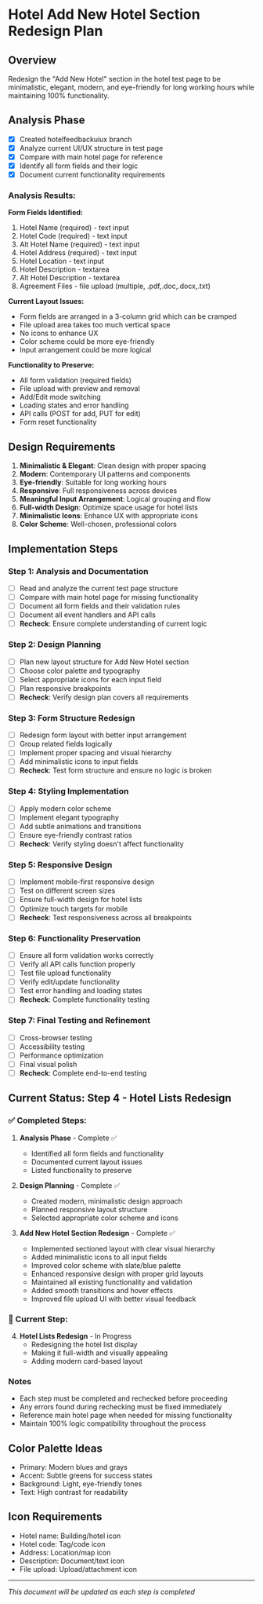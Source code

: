 # Hotel Add New Hotel Section Redesign Plan

## Overview
Redesign the "Add New Hotel" section in the hotel test page to be minimalistic, elegant, modern, and eye-friendly for long working hours while maintaining 100% functionality.

## Analysis Phase
- [x] Created hotelfeedbackuiux branch
- [x] Analyze current UI/UX structure in test page
- [x] Compare with main hotel page for reference
- [x] Identify all form fields and their logic
- [x] Document current functionality requirements

### Analysis Results:
**Form Fields Identified:**
1. Hotel Name (required) - text input
2. Hotel Code (required) - text input  
3. Alt Hotel Name (required) - text input
4. Hotel Address (required) - text input
5. Hotel Location - text input
6. Hotel Description - textarea
7. Alt Hotel Description - textarea
8. Agreement Files - file upload (multiple, .pdf,.doc,.docx,.txt)

**Current Layout Issues:**
- Form fields are arranged in a 3-column grid which can be cramped
- File upload area takes too much vertical space
- No icons to enhance UX
- Color scheme could be more eye-friendly
- Input arrangement could be more logical

**Functionality to Preserve:**
- All form validation (required fields)
- File upload with preview and removal
- Add/Edit mode switching
- Loading states and error handling
- API calls (POST for add, PUT for edit)
- Form reset functionality

## Design Requirements
1. **Minimalistic & Elegant**: Clean design with proper spacing
2. **Modern**: Contemporary UI patterns and components
3. **Eye-friendly**: Suitable for long working hours
4. **Responsive**: Full responsiveness across devices
5. **Meaningful Input Arrangement**: Logical grouping and flow
6. **Full-width Design**: Optimize space usage for hotel lists
7. **Minimalistic Icons**: Enhance UX with appropriate icons
8. **Color Scheme**: Well-chosen, professional colors

## Implementation Steps

### Step 1: Analysis and Documentation
- [ ] Read and analyze the current test page structure
- [ ] Compare with main hotel page for missing functionality
- [ ] Document all form fields and their validation rules
- [ ] Document all event handlers and API calls
- [ ] **Recheck**: Ensure complete understanding of current logic

### Step 2: Design Planning
- [ ] Plan new layout structure for Add New Hotel section
- [ ] Choose color palette and typography
- [ ] Select appropriate icons for each input field
- [ ] Plan responsive breakpoints
- [ ] **Recheck**: Verify design plan covers all requirements

### Step 3: Form Structure Redesign
- [ ] Redesign form layout with better input arrangement
- [ ] Group related fields logically
- [ ] Implement proper spacing and visual hierarchy
- [ ] Add minimalistic icons to input fields
- [ ] **Recheck**: Test form structure and ensure no logic is broken

### Step 4: Styling Implementation
- [ ] Apply modern color scheme
- [ ] Implement elegant typography
- [ ] Add subtle animations and transitions
- [ ] Ensure eye-friendly contrast ratios
- [ ] **Recheck**: Verify styling doesn't affect functionality

### Step 5: Responsive Design
- [ ] Implement mobile-first responsive design
- [ ] Test on different screen sizes
- [ ] Ensure full-width design for hotel lists
- [ ] Optimize touch targets for mobile
- [ ] **Recheck**: Test responsiveness across all breakpoints

### Step 6: Functionality Preservation
- [ ] Ensure all form validation works correctly
- [ ] Verify all API calls function properly
- [ ] Test file upload functionality
- [ ] Verify edit/update functionality
- [ ] Test error handling and loading states
- [ ] **Recheck**: Complete functionality testing

### Step 7: Final Testing and Refinement
- [ ] Cross-browser testing
- [ ] Accessibility testing
- [ ] Performance optimization
- [ ] Final visual polish
- [ ] **Recheck**: Complete end-to-end testing

## Current Status: Step 4 - Hotel Lists Redesign

### ✅ Completed Steps:
1. **Analysis Phase** - Complete ✅
   - Identified all form fields and functionality
   - Documented current layout issues
   - Listed functionality to preserve

2. **Design Planning** - Complete ✅
   - Created modern, minimalistic design approach
   - Planned responsive layout structure
   - Selected appropriate color scheme and icons

3. **Add New Hotel Section Redesign** - Complete ✅
   - Implemented sectioned layout with clear visual hierarchy
   - Added minimalistic icons to all input fields
   - Improved color scheme with slate/blue palette
   - Enhanced responsive design with proper grid layouts
   - Maintained all existing functionality and validation
   - Added smooth transitions and hover effects
   - Improved file upload UI with better visual feedback

### 🔄 Current Step:
4. **Hotel Lists Redesign** - In Progress
   - Redesigning the hotel list display
   - Making it full-width and visually appealing
   - Adding modern card-based layout

### Notes
- Each step must be completed and rechecked before proceeding
- Any errors found during rechecking must be fixed immediately
- Reference main hotel page when needed for missing functionality
- Maintain 100% logic compatibility throughout the process

## Color Palette Ideas
- Primary: Modern blues and grays
- Accent: Subtle greens for success states
- Background: Light, eye-friendly tones
- Text: High contrast for readability

## Icon Requirements
- Hotel name: Building/hotel icon
- Hotel code: Tag/code icon
- Address: Location/map icon
- Description: Document/text icon
- File upload: Upload/attachment icon

---
*This document will be updated as each step is completed*